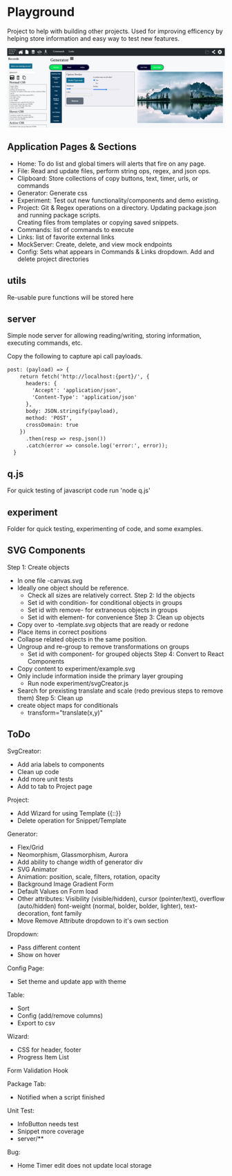 # Playground
Project to help with building other projects. Used for improving efficency by helping store information and easy way to test new features. 

![Feature](./documentation/generator-screenshot.jpg)

## Application Pages & Sections
- Home: To do list and global timers will alerts that fire on any page. 
- File: Read and update files, perform string ops, regex, and json ops.
- Clipboard: Store collections of copy buttons, text, timer, urls, or commands
- Generator: Generate css
- Experiment: Test out new functionality/components and demo existing.
- Project: Git & Regex operations on a directory.
  Updating package.json and running package scripts.  
  Creating files from templates or copying saved snippets.
- Commands: list of commands to execute
- Links: list of favorite external links
- MockServer: Create, delete, and view mock endpoints
- Config: Sets what appears in Commands & Links dropdown.  Add and delete project directories

## utils
Re-usable pure functions will be stored here

## server
Simple node server for allowing reading/writing, storing information, executing commands, etc. 

Copy the following to capture api call payloads.
```
post: (payload) => {
    return fetch('http://localhost:{port}/', {
      headers: {
        'Accept': 'application/json',
        'Content-Type': 'application/json'
      },
      body: JSON.stringify(payload),
      method: 'POST',
      crossDomain: true
    })
      .then(resp => resp.json())
      .catch(error => console.log('error:', error));
  }
```

## q.js
For quick testing of javascript code run 'node q.js'

## experiment
Folder for quick testing, experimenting of code, and some examples. 

## SVG Components
Step 1: Create objects 
  - In one file <name>-canvas.svg
  - Ideally one object should be reference.
	- Check all sizes are relatively correct. 
Step 2: Id the objects
	- Set id with condition-<name> for conditional objects in groups 
	- Set id with remove-<name> for extraneous objects in groups
	- Set id with element-<name> for convenience
Step 3: Clean up objects
  - Copy over to <name>-template.svg objects that are ready or redone
  - Place items in correct positions
  - Collapse related objects in the same position. 
  - Ungroup and re-group to remove transformations on groups
	- Set id with component-<name> for grouped objects
Step 4: Convert to React Components
  - Copy content to experiment/example.svg
  - Only include information inside the primary layer grouping
	- Run node experiment/svgCreator.js
  - Search for prexisting translate and scale (redo previous steps to remove them)
Step 5: Clean up
  - create object maps for conditionals 
	- transform="translate(x,y)"

## ToDo
SvgCreator:
  - Add aria labels to components
  - Clean up code
  - Add more unit tests
  - Add to tab to Project page

Project:
  - Add Wizard for using Template {{<variable-name>:<type>:<options>}}
  - Delete operation for Snippet/Template

Generator:
  - Flex/Grid
  - Neomorphism, Glassmorphism, Aurora
  - Add ability to change width of generator div
  - SVG Animator
  - Animation: position, scale, filters, rotation, opacity
  - Background Image Gradient Form
  - Default Values on Form load
  - Other attributes: Visibility (visible/hidden), cursor (pointer/text), overflow (auto/hidden)
    font-weight (normal, bolder, bolder, lighter), text-decoration, font family
  - Move Remove Attribute dropdown to it's own section

Dropdown:
  - Pass different content
  - Show on hover

Config Page:
  - Set theme and update app with theme
	
Table:
  - Sort
  - Config (add/remove columns)
  - Export to csv

Wizard:
  - CSS for header, footer  
  - Progress Item List

Form Validation Hook

Package Tab:
  - Notified when a script finished

Unit Test:
  - InfoButton needs test
  - Snippet more coverage
  - server/**

Bug:
  - Home Timer edit does not update local storage